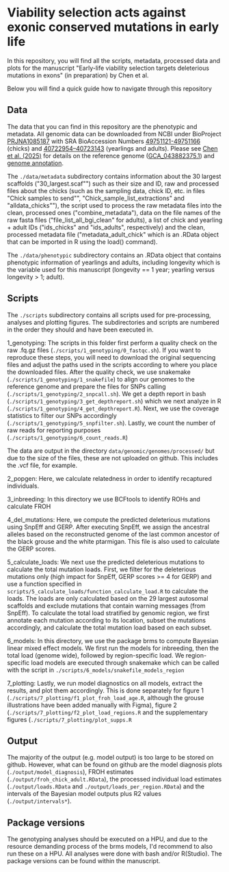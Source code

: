 # Viability selection acts against exonic conserved mutations in early life

In this repository, you will find all the scripts, metadata, processed data and plots for the manuscript "Early-life viability selection targets deleterious mutations in exons" (in preparation) by Chen et al.

Below you will find a quick guide how to navigate through this repository

## Data

The data that you can find in this repository are the phenotypic and metadata. All genomic data can be downloaded from NCBI under BioProject [PRJNA1085187](https://www.ncbi.nlm.nih.gov/bioproject/PRJNA1085187) with SRA BioAccession Numbers [49751121-49751166](https://www.ncbi.nlm.nih.gov/sra?linkname=bioproject_sra_all&from_uid=1085187) (chicks) and [40722954–40723143](https://www.ncbi.nlm.nih.gov/sra?linkname=bioproject_sra_all&from_uid=1085187) (yearlings and adults). Please see [Chen et al. (2025)](https://github.com/rshuhuachen/ms_load_grouse) for details on the reference genome ([GCA_043882375.1](https://www.ncbi.nlm.nih.gov/datasets/genome/GCA_043882375.1/)) and [genome annotation](https://github.com/rshuhuachen/ms_load_grouse/tree/main/data/genomic/annotation).

The `./data/metadata` subdirectory contains information about the 30 largest scaffolds ("30_largest.scaf"") such as their size and ID, raw and processed files about the chicks (such as the sampling data, chick ID, etc. in files "Chick samples to send"", "Chick_sample_list_extractions" and "alldata_chicks""), the script used to process the raw metadata files into the clean, processed ones ("combine_metadata"), data on the file names of the raw fasta files ("file_list_all_bgi_clean" for adults), a list of chick and yearling + adult IDs ("ids_chicks" and "ids_adults", respectively) and the clean, processed metadata file ("metadata_adult_chick" which is an .RData object that can be imported in R using the load() command).

The `./data/phenotypic` subdirectory contains an .RData object that contains phenotypic information of yearlings and adults, including longevity which is the variable used for this manuscript (longevity == 1 year; yearling versus longevity \> 1; adult).

## Scripts

The `./scripts` subdirectory contains all scripts used for pre-processing, analyses and plotting figures. The subdirectories and scripts are numbered in the order they should and have been executed in.

1_genotyping: The scripts in this folder first perform a quality check on the raw .fq.gz files (`./scripts/1_genotyping/0_fastqc.sh`). If you want to reproduce these steps, you will need to download the original sequencing files and adjust the paths used in the scripts according to where you place the downloaded files. After the quality check, we use snakemake (`./scripts/1_genotyping/1_snakefile`) to align our genomes to the reference genome and prepare the files for SNPs calling (`./scripts/1_genotyping/2_snpcall.sh`). We get a depth report in bash (`./scripts/1_genotyping/3_get_depthreport.sh`) which we next analyze in R (`./scripts/1_genotyping/4_get_depthreport.R`). Next, we use the coverage statistics to filter our SNPs accordingly (`./scripts/1_genotyping/5_snpfilter.sh`). Lastly, we count the number of raw reads for reporting purposes (`./scripts/1_genotyping/6_count_reads.R`)

The data are output in the directory `data/genomic/genomes/processed/` but due to the size of the files, these are not uploaded on github. This includes the .vcf file, for example.

2_popgen: Here, we calculate relatedness in order to identify recaptured individuals.

3_inbreeding: In this directory we use BCFtools to identify ROHs and calculate FROH

4_del_mutations: Here, we compute the predicted deleterious mutations using SnpEff and GERP. After executing SnpEff, we assign the ancestral alleles based on the reconstructed genome of the last common ancestor of the black grouse and the white ptarmigan. This file is also used to calculate the GERP scores.

5_calculate_loads: We next use the predicted deleterious mutations to calculate the total mutation loads. First, we filter for the deleterious mutations only (high impact for SnpEff, GERP scores \>= 4 for GERP) and use a function specified in `scripts/5_calculate_loads/function_calculate_load.R` to calculate the loads. The loads are only calculated based on the 29 largest autosomal scaffolds and exclude mutations that contain warning messages (from SnpEff). To calculate the total load stratified by genomic region, we first annotate each mutation according to its location, subset the mutations accordingly, and calculate the total mutation load based on each subset.

6_models: In this directory, we use the package brms to compute Bayesian linear mixed effect models. We first run the models for inbreeding, then the total load (genome wide), followed by region-specific load. We region-specific load models are executed through snakemake which can be called with the script in `./scripts/6_models/snakefile_models_region`

7_plotting: Lastly, we run model diagnostics on all models, extract the results, and plot them accordingly. This is done separately for figure 1 (`./scripts/7_plotting/f1_plot_froh_load_age.R`, although the grouse illustrations have been added manually with Figma), figure 2 (`./scripts/7_plotting/f2_plot_load_regions.R` and the supplementary figures (`./scripts/7_plotting/plot_supps.R`

## Output

The majority of the output (e.g. model output) is too large to be stored on github. However, what can be found on github are the model diagnosis plots (`./output/model_diagnosis`), FROH estimates (`./output/froh_chick_adult.RData`), the processed individual load estimates (`./output/loads.RData` and `./output/loads_per_region.RData`) and the intervals of the Bayesian model outputs plus R2 values (`./output/intervals*`).

## Package versions

The genotyping analyses should be executed on a HPU, and due to the resource demanding process of the brms models, I'd recommend to also run these on a HPU. All analyses were done with bash and/or R(Studio). The package versions can be found within the manuscript.
